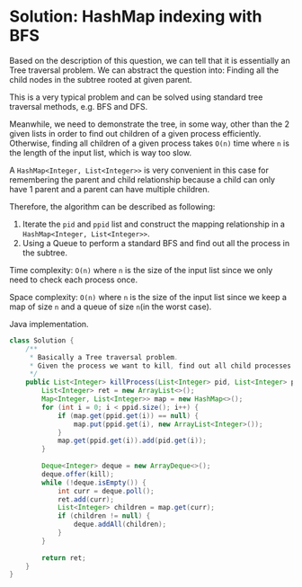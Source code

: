 # Solution: HashMap indexing with BFS

Based on the description of this question, we can tell that it is essentially an Tree traversal problem. We can abstract the question into: Finding all the child nodes in the subtree rooted at given parent. 

This is a very typical problem and can be solved using standard tree traversal methods, e.g. BFS and DFS. 

Meanwhile, we need to demonstrate the tree, in some way, other than the 2 given lists in order to find out children of a given process efficiently. Otherwise, finding all children of a given process takes `O(n)` time where `n` is the length of the input list, which is way too slow. 

A `HashMap<Integer, List<Integer>>` is very convenient in this case for remembering the parent and child relationship because a child can only have 1 parent and a parent can have multiple children. 

Therefore, the algorithm can be described as following:    
1. Iterate the `pid` and `ppid` list and construct the mapping relationship in a `HashMap<Integer, List<Integer>>`.   
2. Using a Queue to perform a standard BFS and find out all the process in the subtree.   

Time complexity: `O(n)` where `n` is the size of the input list since we only need to check each process once. 

Space complexity: `O(n)` where `n` is the size of the input list since we keep a map of size `n` and a queue of size `n`(in the worst case).  

Java implementation.

```Java
class Solution {
    /**
     * Basically a Tree traversal problem. 
     * Given the process we want to kill, find out all child processes under the subtree rooted at this process.
     */
    public List<Integer> killProcess(List<Integer> pid, List<Integer> ppid, int kill) {
        List<Integer> ret = new ArrayList<>();
        Map<Integer, List<Integer>> map = new HashMap<>();
        for (int i = 0; i < ppid.size(); i++) {
            if (map.get(ppid.get(i)) == null) {
                map.put(ppid.get(i), new ArrayList<Integer>());
            }
            map.get(ppid.get(i)).add(pid.get(i));
        }
        
        Deque<Integer> deque = new ArrayDeque<>();
        deque.offer(kill);
        while (!deque.isEmpty()) {
            int curr = deque.poll();
            ret.add(curr);
            List<Integer> children = map.get(curr);
            if (children != null) {
                deque.addAll(children);
            }
        }
        
        return ret;
    }
}
```
